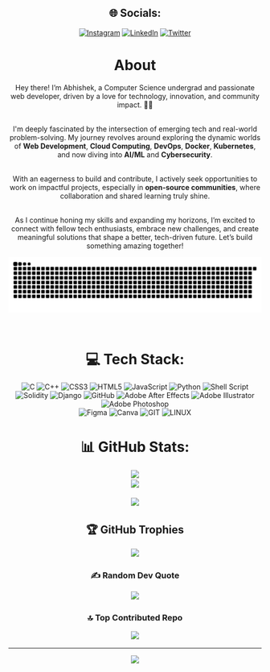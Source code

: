 <div align="center">

## 🌐 Socials:
[![Instagram](https://img.shields.io/badge/Instagram-%23E4405F.svg?logo=Instagram&logoColor=white)](https://www.instagram.com/abhi_fv/) 
[![LinkedIn](https://img.shields.io/badge/LinkedIn-%230077B5.svg?logo=linkedin&logoColor=white)](https://www.linkedin.com/in/abhishek-kumar-831056237/) 
[![Twitter](https://img.shields.io/badge/Twitter-%231DA1F2.svg?logo=Twitter&logoColor=white)](https://x.com/Abhishe79827496) 

<h1> About </h1> 
    
<p>
  Hey there! I’m Abhishek, a Computer Science undergrad and passionate web developer, driven by a love for technology, innovation, and community impact. 👨‍💻 <br><br>

  I'm deeply fascinated by the intersection of emerging tech and real-world problem-solving. My journey revolves around exploring the dynamic worlds of <strong>Web Development</strong>, <strong>Cloud Computing</strong>, <strong>DevOps</strong>, <strong>Docker</strong>, <strong>Kubernetes</strong>, and now diving into <strong>AI/ML</strong> and <strong>Cybersecurity</strong>. <br><br>

  With an eagerness to build and contribute, I actively seek opportunities to work on impactful projects, especially in <strong>open-source communities</strong>, where collaboration and shared learning truly shine. <br><br>

  As I continue honing my skills and expanding my horizons, I’m excited to connect with fellow tech enthusiasts, embrace new challenges, and create meaningful solutions that shape a better, tech-driven future. Let’s build something amazing together!
</p>

![𝙶𝚒𝚝𝚑𝚞𝚋 𝙲𝚘𝚗𝚝𝚛𝚒𝚋𝚞𝚝𝚒𝚘𝚗 𝙶𝚛𝚊𝚙𝚑](/contributiongrid.svg)

<br/>

# 💻 Tech Stack:
![C](https://img.shields.io/badge/c-%2300599C.svg?style=for-the-badge&logo=c&logoColor=white) 
![C++](https://img.shields.io/badge/c++-%2300599C.svg?style=for-the-badge&logo=c%2B%2B&logoColor=white) 
![CSS3](https://img.shields.io/badge/css3-%231572B6.svg?style=for-the-badge&logo=css3&logoColor=white) 
![HTML5](https://img.shields.io/badge/html5-%23E34F26.svg?style=for-the-badge&logo=html5&logoColor=white) 
![JavaScript](https://img.shields.io/badge/javascript-%23323330.svg?style=for-the-badge&logo=javascript&logoColor=%23F7DF1E) 
![Python](https://img.shields.io/badge/python-3670A0?style=for-the-badge&logo=python&logoColor=ffdd54) 
![Shell Script](https://img.shields.io/badge/shell_script-%23121011.svg?style=for-the-badge&logo=gnu-bash&logoColor=white) 
![Solidity](https://img.shields.io/badge/Solidity-%23363636.svg?style=for-the-badge&logo=solidity&logoColor=white) 
![Django](https://img.shields.io/badge/django-%23092E20.svg?style=for-the-badge&logo=django&logoColor=white) 
![GitHub](https://img.shields.io/badge/GitHub-%23121011.svg?style=for-the-badge&logo=github&logoColor=white) 
![Adobe After Effects](https://img.shields.io/badge/Adobe%20After%20Effects-9999FF.svg?style=for-the-badge&logo=Adobe%20After%20Effects&logoColor=white) 
![Adobe Illustrator](https://img.shields.io/badge/adobeillustrator-%23FF9A00.svg?style=for-the-badge&logo=adobeillustrator&logoColor=white) 
![Adobe Photoshop](https://img.shields.io/badge/adobephotoshop-%2331A8FF.svg?style=for-the-badge&logo=adobephotoshop&logoColor=white) 	
![Figma](https://img.shields.io/badge/figma-%23F24E1E.svg?style=for-the-badge&logo=figma&logoColor=white) 
![Canva](https://img.shields.io/badge/Canva-%2300C4CC.svg?style=for-the-badge&logo=Canva&logoColor=white) 
![GIT](https://img.shields.io/badge/Git-fc6d26?style=for-the-badge&logo=git&logoColor=white) 
![LINUX](https://img.shields.io/badge/Linux-FCC624?style=for-the-badge&logo=linux&logoColor=black)

# 📊 GitHub Stats:
![](https://github-readme-stats.vercel.app/api?username=abhishek764&theme=chartreuse-dark&hide_border=false&include_all_commits=true&count_private=true)  
![](https://github-readme-streak-stats.herokuapp.com/?user=abhishek764&theme=chartreuse-dark&hide_border=false)<br/>  
![](https://github-readme-stats.vercel.app/api/top-langs/?username=abhishek764&theme=chartreuse-dark&hide_border=false&include_all_commits=true&count_private=true&layout=compact)

## 🏆 GitHub Trophies
![](https://github-profile-trophy.vercel.app/?username=abhishek764&theme=radical&no-frame=false&no-bg=false&margin-w=4)

### ✍️ Random Dev Quote
![](https://quotes-github-readme.vercel.app/api?type=horizontal&theme=merko)

### 🔝 Top Contributed Repo
![](https://github-contributor-stats.vercel.app/api?username=abhishek764&limit=5&theme=dark&combine_all_yearly_contributions=true)

---
[![](https://visitcount.itsvg.in/api?id=abhishek764&icon=0&color=3)](https://visitcount.itsvg.in)

<!-- Proudly created with GPRM ( https://gprm.itsvg.in ) -->

</div>
